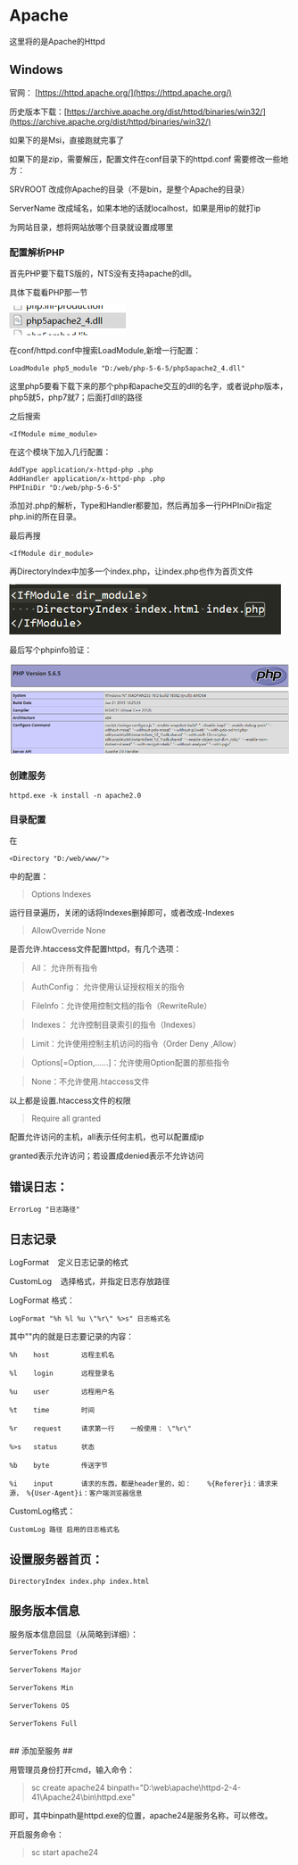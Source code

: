 # Apache


这里将的是Apache的Httpd
## Windows ##
官网：
[https://httpd.apache.org/](https://httpd.apache.org/)

历史版本下载：[https://archive.apache.org/dist/httpd/binaries/win32/](https://archive.apache.org/dist/httpd/binaries/win32/)

如果下的是Msi，直接跑就完事了

如果下的是zip，需要解压，配置文件在conf目录下的httpd.conf
需要修改一些地方：

SRVROOT 改成你Apache的目录（不是bin，是整个Apache的目录）

ServerName 改成域名，如果本地的话就localhost，如果是用ip的就打ip

<Directory>为网站目录，想将网站放哪个目录就设置成哪里

### 配置解析PHP ###

首先PHP要下载TS版的，NTS没有支持apache的dll。

具体下载看PHP那一节

![](./Apache/10.png)

在conf/httpd.conf中搜索LoadModule,新增一行配置：

    LoadModule php5_module "D:/web/php-5-6-5/php5apache2_4.dll"


这里php5要看下载下来的那个php和apache交互的dll的名字，或者说php版本，php5就5，php7就7；后面打dll的路径


之后搜索 

	<IfModule mime_module> 

在这个模块下加入几行配置：

    AddType application/x-httpd-php .php
    AddHandler application/x-httpd-php .php
    PHPIniDir "D:/web/php-5-6-5"

添加对.php的解析，Type和Handler都要加，然后再加多一行PHPIniDir指定php.ini的所在目录。


最后再搜 

	<IfModule dir_module> 


再DirectoryIndex中加多一个index.php，让index.php也作为首页文件

![](./Apache/11.png)

最后写个phpinfo验证：

![](./Apache/12.png)



### 创建服务

```
httpd.exe -k install -n apache2.0
```



### 目录配置 ###

在 

	<Directory "D:/web/www/"> 

中的配置：

> Options Indexes

运行目录遍历，关闭的话将Indexes删掉即可，或者改成-Indexes

> AllowOverride None

是否允许.htaccess文件配置httpd，有几个选项：

> All： 允许所有指令

>AuthConfig： 允许使用认证授权相关的指令

>FileInfo：允许使用控制文档的指令（RewriteRule）

>Indexes： 允许控制目录索引的指令（Indexes）

>Limit：允许使用控制主机访问的指令（Order Deny ,Allow）

>Options[=Option,……]：允许使用Option配置的那些指令

>None：不允许使用.htaccess文件

以上都是设置.htaccess文件的权限


> Require all granted

配置允许访问的主机，all表示任何主机，也可以配置成ip

granted表示允许访问；若设置成denied表示不允许访问


## 错误日志： ##

	ErrorLog "日志路径"

## 日志记录 ##

LogFormat    定义日志记录的格式

CustomLog    选择格式，并指定日志存放路径

LogFormat 格式：

	LogFormat "%h %l %u \"%r\" %>s" 日志格式名

其中""内的就是日志要记录的内容：

	%h    host        远程主机名
	
	%l    login       远程登录名
	
	%u    user        远程用户名
	
	%t    time        时间
	
	%r    request     请求第一行    一般使用： \"%r\"
	
	%>s   status      状态
	
	%b    byte        传送字节
	
	%i    input       请求的东西，都是header里的，如：    %{Referer}i：请求来源， %{User-Agent}i：客户端浏览器信息


CustomLog格式：

	CustomLog 路径 启用的日志格式名


## 设置服务器首页： ##

	DirectoryIndex index.php index.html

## 服务版本信息 ##

服务版本信息回显（从简略到详细）：

	ServerTokens Prod
	
	ServerTokens Major
	
	ServerTokens Min
	
	ServerTokens OS
	
	ServerTokens Full




<br>
## 添加至服务 ##

用管理员身份打开cmd，输入命令：

> sc create apache24 binpath="D:\web\apache\httpd-2-4-41\Apache24\bin\httpd.exe"

即可，其中binpath是httpd.exe的位置，apache24是服务名称，可以修改。

开启服务命令：

> sc start apache24



